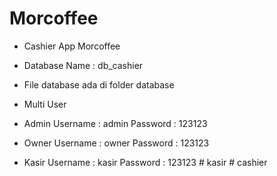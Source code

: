 # Morcoffee
* Cashier App Morcoffee
* Database Name : db_cashier
* File database ada di folder database 

* Multi User
* Admin
  Username : admin
  Password : 123123
  
* Owner
  Username : owner
  Password : 123123

* Kasir
  Username : kasir
  Password : 123123
#   k a s i r  
 #   c a s h i e r  
 